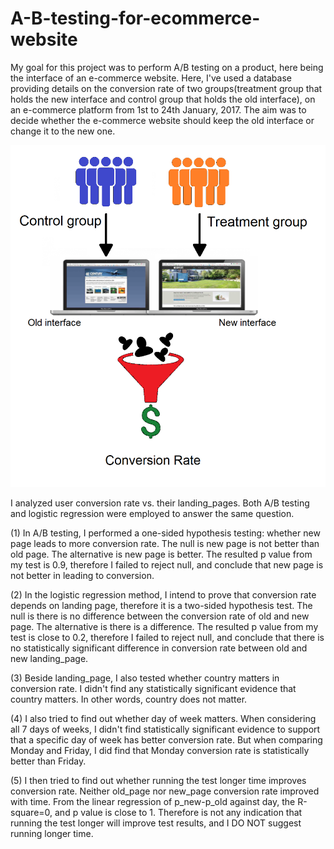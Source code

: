 # A-B-testing-for-ecommerce-website
My goal for this project was to perform A/B testing on a product, here being the interface of an e-commerce website.
Here, I've used a database providing details on the conversion rate of two groups(treatment group that holds the new interface and 
control group that holds the old interface), on an e-commerce platform from 1st to 24th January, 2017.
The aim was to decide whether the e-commerce website should keep the old interface or change it to the new one.

![working](https://github.com/Monica-Kulkarni/A-B-testing-e-commerce-website/blob/master/working.png)


I analyzed user conversion rate vs. their landing_pages. Both A/B testing and logistic regression were employed to answer the same question.

(1) In A/B testing, I performed a one-sided hypothesis testing: whether new page leads to more conversion rate. The null is new page is not better than old page. The alternative is new page is better. The resulted p value from my test is 0.9, therefore I failed to reject null, and conclude that new page is not better in leading to conversion.

(2) In the logistic regression method, I intend to prove that conversion rate depends on landing page, therefore it is a two-sided hypothesis test. The null is there is no difference between the conversion rate of old and new page. The alternative is there is a difference. The resulted p value from my test is close to 0.2, therefore I failed to reject null, and conclude that there is no statistically significant difference in conversion rate between old and new landing_page.

(3) Beside landing_page, I also tested whether country matters in conversion rate. I didn't find any statistically significant evidence that country matters. In other words, country does not matter.

(4) I also tried to find out whether day of week matters. When considering all 7 days of weeks, I didn't find statistically significant evidence to support that a specific day of week has better conversion rate. But when comparing Monday and Friday, I did find that Monday conversion rate is statistically better than Friday.

(5) I then tried to find out whether running the test longer time improves conversion rate. Neither old_page nor new_page conversion rate improved with time. From the linear regression of p_new-p_old against day, the R-square=0, and p value is close to 1. Therefore is not any indication that running the test longer will improve test results, and I DO NOT suggest running longer time.
